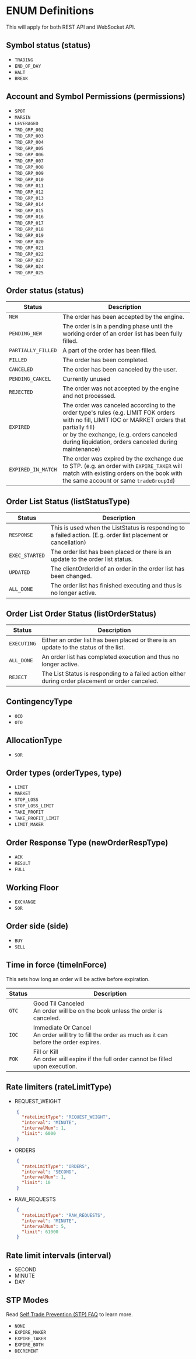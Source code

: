 # ENUM Definitions

This will apply for both REST API and WebSocket API.

## Symbol status (status)

* `TRADING`
* `END_OF_DAY`
* `HALT`
* `BREAK`

<a id="account-and-symbol-permissions"></a>

## Account and Symbol Permissions (permissions)

* `SPOT`
* `MARGIN`
* `LEVERAGED`
* `TRD_GRP_002`
* `TRD_GRP_003`
* `TRD_GRP_004`
* `TRD_GRP_005`
* `TRD_GRP_006`
* `TRD_GRP_007`
* `TRD_GRP_008`
* `TRD_GRP_009`
* `TRD_GRP_010`
* `TRD_GRP_011`
* `TRD_GRP_012`
* `TRD_GRP_013`
* `TRD_GRP_014`
* `TRD_GRP_015`
* `TRD_GRP_016`
* `TRD_GRP_017`
* `TRD_GRP_018`
* `TRD_GRP_019`
* `TRD_GRP_020`
* `TRD_GRP_021`
* `TRD_GRP_022`
* `TRD_GRP_023`
* `TRD_GRP_024`
* `TRD_GRP_025`

## Order status (status)

Status | Description
-----------| --------------
`NEW` | The order has been accepted by the engine.
`PENDING_NEW`|The order is in a pending phase until the working order of an order list has been fully filled.
`PARTIALLY_FILLED`| A part of the order has been filled.
`FILLED` | The order has been completed.
`CANCELED` | The order has been canceled by the user.
`PENDING_CANCEL` | Currently unused
`REJECTED`       | The order was not accepted by the engine and not processed.
`EXPIRED` | The order was canceled according to the order type's rules (e.g. LIMIT FOK orders with no fill, LIMIT IOC or MARKET orders that partially fill) <br/> or by the exchange, (e.g. orders canceled during liquidation, orders canceled during maintenance)
`EXPIRED_IN_MATCH` | The order was expired by the exchange due to STP. (e.g. an order with `EXPIRE_TAKER` will match with existing orders on the book with the same account or same `tradeGroupId`)

##  Order List Status (listStatusType)

Status | Description
-----------| --------------
`RESPONSE` | This is used when the ListStatus is responding to a failed action. (E.g. order list placement or cancellation)
`EXEC_STARTED`| The order list has been placed or there is an update to the order list status.
 `UPDATED` | The clientOrderId of an order in the order list has been changed.
`ALL_DONE` | The order list has finished executing and thus is no longer active.


## Order List Order Status (listOrderStatus)

Status | Description
-----------| --------------
`EXECUTING` | Either an order list has been placed or there is an update to the status of the list.
`ALL_DONE`| An order list has completed execution and thus no longer active.
`REJECT` | The List Status is responding to a failed action either during order placement or order canceled.

## ContingencyType

* `OCO`
* `OTO`

<a id="allocationtype"></a>

## AllocationType

* `SOR`

<a id="ordertypes"></a>

## Order types (orderTypes, type)

* `LIMIT`
* `MARKET`
* `STOP_LOSS`
* `STOP_LOSS_LIMIT`
* `TAKE_PROFIT`
* `TAKE_PROFIT_LIMIT`
* `LIMIT_MAKER`

<a id="orderresponsetype"></a>

## Order Response Type (newOrderRespType)

* `ACK`
* `RESULT`
* `FULL`

## Working Floor

* `EXCHANGE`
* `SOR`

<a id="side"></a>

## Order side (side)

* `BUY`
* `SELL`

<a id="timeinforce"></a>

## Time in force (timeInForce)

This sets how long an order will be active before expiration.

Status | Description
-----------| --------------
`GTC` | Good Til Canceled <br/> An order will be on the book unless the order is canceled.
`IOC` | Immediate Or Cancel <br/> An order will try to fill the order as much as it can before the order expires.
`FOK`| Fill or Kill <br/> An order will expire if the full order cannot be filled upon execution.


## Rate limiters (rateLimitType)

* REQUEST_WEIGHT

```json
    {
      "rateLimitType": "REQUEST_WEIGHT",
      "interval": "MINUTE",
      "intervalNum": 1,
      "limit": 6000
    }
```

* ORDERS

```json
    {
      "rateLimitType": "ORDERS",
      "interval": "SECOND",
      "intervalNum": 1,
      "limit": 10
    }
```

* RAW_REQUESTS

```json
    {
      "rateLimitType": "RAW_REQUESTS",
      "interval": "MINUTE",
      "intervalNum": 5,
      "limit": 61000
    }
```

## Rate limit intervals (interval)

* SECOND
* MINUTE
* DAY

<a id="stpmodes"></a>

## STP Modes

Read [Self Trade Prevention (STP) FAQ](faqs/stp_faq.md) to learn more.

* `NONE`
* `EXPIRE_MAKER`
* `EXPIRE_TAKER`
* `EXPIRE_BOTH`
* `DECREMENT`
